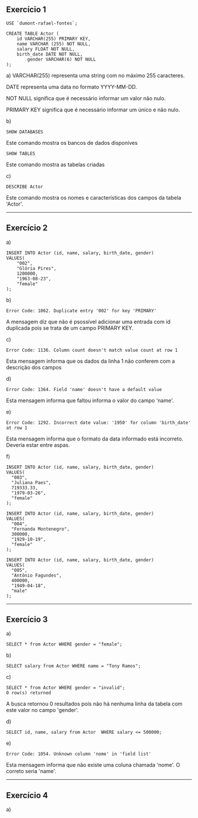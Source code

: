 ## Exercício 1
```
USE `dumont-rafael-fontes`;

CREATE TABLE Actor (
    id VARCHAR(255) PRIMARY KEY,
    name VARCHAR (255) NOT NULL,
    salary FLOAT NOT NULL,
    birth_date DATE NOT NULL,
		gender VARCHAR(6) NOT NULL
);
```

a) VARCHAR(255) representa uma string com no máximo 255 caracteres.

DATE representa uma data no formato YYYY-MM-DD.

NOT NULL significa que é necessário informar um valor não nulo.

PRIMARY KEY significa que é necessário informar um único e não nulo.

b)

    SHOW DATABASES
Este comando mostra os bancos de dados disponíves

    SHOW TABLES
Este comando mostra as tabelas criadas

c) 
    
    DESCRIBE Actor
Este comando mostra os nomes e características dos campos da tabela 'Actor'.

---
## Exercício 2
a)
```
INSERT INTO Actor (id, name, salary, birth_date, gender)
VALUES(
    "002", 
    "Glória Pires",
    1200000,
    "1963-08-23", 
    "female"
);
```
b)
    
    Error Code: 1062. Duplicate entry '002' for key 'PRIMARY'
A mensagem diz que não é psossível adicionar uma entrada com id duplicada pois se trata de um campo PRIMARY KEY.

c)

    Error Code: 1136. Column count doesn't match value count at row 1
Esta mensagem informa que os dados da linha 1 não conferem com a descrição dos campos

d) 

    Error Code: 1364. Field 'name' doesn't have a default value
Esta mensagem informa que faltou informa o valor do campo 'name'.

e)
    
    Error Code: 1292. Incorrect date value: '1950' for column 'birth_date' at row 1
Esta mensagem informa que o formato da data informado está incorreto. Deveria estar entre aspas.

f)
```
INSERT INTO Actor (id, name, salary, birth_date, gender)
VALUES(
  "003", 
  "Juliana Paes",
  719333.33,
  "1979-03-26", 
  "female"
);

INSERT INTO Actor (id, name, salary, birth_date, gender)
VALUES(
  "004", 
  "Fernanda Montenegro",
  300000,
  "1929-10-19", 
  "female"
);

INSERT INTO Actor (id, name, salary, birth_date, gender)
VALUES(
  "005", 
  "Antônio Fagundes",
  400000,
  "1949-04-18", 
  "male"
);
```
---
## Exercício 3
a)

    SELECT * from Actor WHERE gender = "female";

b)

    SELECT salary from Actor WHERE name = "Tony Ramos";

c)

    SELECT * from Actor WHERE gender = "invalid";
    0 row(s) returned
A busca retornou 0 resultados pois não há nenhuma linha da tabela com este valor no campo 'gender'.

d)

    SELECT id, name, salary from Actor  WHERE salary <= 500000;

e)

    Error Code: 1054. Unknown column 'nome' in 'field list'
Esta mensagem informa que não existe uma coluna chamada 'nome'. O correto seria 'name'.

---
## Exercício 4
a) 




